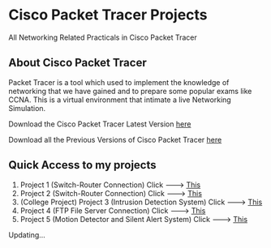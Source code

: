 # Cisco Packet Tracer Projects
All Networking Related Practicals in Cisco Packet Tracer

## About Cisco Packet Tracer
Packet Tracer is a tool which used to implement the knowledge of networking that we have gained and to prepare some popular exams like CCNA. This is a virtual environment that intimate a live Networking Simulation.

Download the Cisco Packet Tracer Latest Version [here](https://www.netacad.com/courses/packet-tracer)

Download all the Previous Versions of Cisco Packet Tracer [here](https://www.computernetworkingnotes.com/ccna-study-guide/download-packet-tracer-for-windows-and-linux.html)

## Quick Access to my projects
  1. Project 1 (Switch-Router Connection) Click ---> [This](https://github.com/harshrajbedi/Cisco-Packet-Tracer-Projects/tree/main/Project%201)
  2. Project 2 (Switch-Router Connection) Click ---> [This](https://github.com/harshrajbedi/Cisco-Packet-Tracer-Projects/tree/main/Project%202)
  3. (College Project) Project 3 (Intrusion Detection System) Click ---> [This](https://github.com/harshrajbedi/Cisco-Packet-Tracer-Projects/tree/main/Intrusion-Detection-System)
  4. Project 4 (FTP File Server Connection) Click ---> [This](https://github.com/harshrajbedi/Cisco-Packet-Tracer-Projects/tree/main/Basic%20Projects/FTP%20File%20Server%20Configuration)
  5. Project 5 (Motion Detector and Silent Alert System) Click ---> [This](https://github.com/harshrajbedi/Cisco-Packet-Tracer-Projects/tree/main/IoT%20Projects/Motion%20Detector%20Alert%20System) 

Updating...
